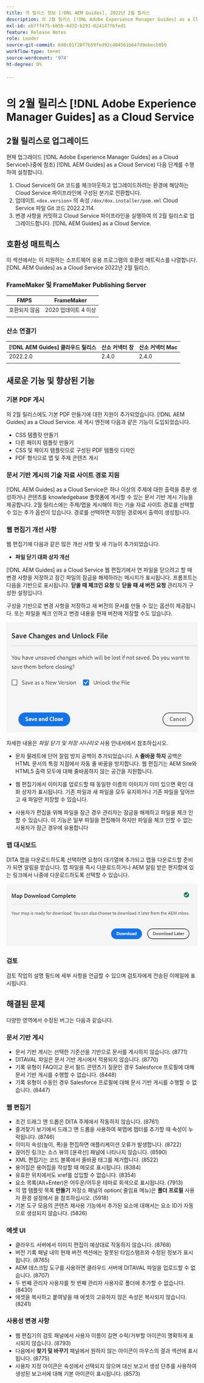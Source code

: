 ```yaml
---
title: 의 릴리스 정보 [!DNL AEM Guides], 2022년 2월 릴리스
description: 의 2월 릴리스 [!DNL Adobe Experience Manager Guides] as a Cloud Service
exl-id: eb7ff475-bb5b-4d32-b291-024147fbfed1
feature: Release Notes
role: Leader
source-git-commit: 6d8c01f20f7b59fed92c404561b647d9ebecb050
workflow-type: tm+mt
source-wordcount: '974'
ht-degree: 0%

---
```


# 의 2월 릴리스 [!DNL Adobe Experience Manager Guides] as a Cloud Service

## 2월 릴리스로 업그레이드

현재 업그레이드 [!DNL Adobe Experience Manager Guides] as a Cloud Service(나중에 참조) [!DNL AEM Guides] as a Cloud Service) 다음 단계를 수행하여 설정합니다.
1. Cloud Service의 Git 코드를 체크아웃하고 업그레이드하려는 환경에 해당하는 Cloud Service 파이프라인에 구성된 분기로 전환합니다.
1. 업데이트 `<dox.version>` 의 속성 `/dox/dox.installer/pom.xml` Cloud Service 파일 Git 코드 2022.2.114.
1. 변경 사항을 커밋하고 Cloud Service 파이프라인을 실행하여 의 2월 릴리스로 업그레이드합니다. [!DNL AEM Guides] as a Cloud Service.

## 호환성 매트릭스

이 섹션에서는 이 지원하는 소프트웨어 응용 프로그램의 호환성 매트릭스를 나열합니다. [!DNL AEM Guides] as a Cloud Service 2022년 2월 릴리스.

### FrameMaker 및 FrameMaker Publishing Server

| FMPS | FrameMaker |
| --- | --- |
| 호환되지 않음 | 2020 업데이트 4 이상 |
| | |


### 산소 연결기

| [!DNL AEM Guides] 클라우드 릴리스 | 산소 커넥터 창 | 산소 커넥터 Mac |
| --- | --- | --- |
| 2022.2.0 | 2.4.0 | 2.4.0 |
|  |  |  |


## 새로운 기능 및 향상된 기능

### 기본 PDF 게시

의 2월 릴리스에도 기본 PDF 만들기에 대한 지원이 추가되었습니다. [!DNL AEM Guides] as a Cloud Service. 새 게시 엔진에 다음과 같은 기능이 도입되었습니다.
* CSS 템플릿 만들기
* 다른 페이지 템플릿 만들기
* CSS 및 페이지 템플릿으로 구성된 PDF 템플릿 디자인
* PDF 형식으로 맵 및 주제 콘텐츠 게시

### 문서 기반 게시의 기술 자료 사이트 경로 지원

[!DNL AEM Guides] as a Cloud Service은 하나 이상의 주제에 대한 출력을 증분 생성하거나 콘텐츠를 knowledgebase 플랫폼에 게시할 수 있는 문서 기반 게시 기능을 제공합니다. 2월 릴리스에는 주제/맵을 게시해야 하는 기술 자료 사이트 경로를 선택할 수 있는 추가 옵션이 있습니다. 경로를 선택하면 지정된 경로에서 출력이 생성됩니다.

### 웹 편집기 개선 사항

웹 편집기에 다음과 같은 많은 개선 사항 및 새 기능이 추가되었습니다.

* **파일 닫기 대화 상자 개선**

[!DNL AEM Guides] as a Cloud Service 웹 편집기에서 연 파일을 닫으려고 할 때 변경 사항을 저장하고 잠긴 파일의 잠금을 해제하라는 메시지가 표시됩니다. 프롬프트는 다음을 기반으로 표시됩니다. **닫을 때 체크인 요청** 및 **닫을 때 새 버전 요청** 관리자가 구성한 설정입니다.

구성을 기반으로 변경 사항을 저장하고 새 버전의 문서를 만들 수 있는 옵션이 제공됩니다. 또는 파일을 체크 인하고 변경 내용을 현재 버전에 저장할 수도 있습니다.

![파일 닫기](assets/file-close-save-changes-unlock.png)

자세한 내용은 *파일 닫기 및 저장 시나리오* 사용 안내서에서 참조하십시오.

* 문자 팔레트에 단어 잘림 방지 공백이 추가되었습니다.  A **줄바꿈 하지** 공백은 HTML 문서의 특정 지점에서 자동 줄 바꿈을 방지합니다. 웹 편집기는 AEM Site와 HTML5 출력 모두에 대해 줄바꿈하지 않는 공간을 지원합니다.

* 웹 편집기에서 이미지를 업로드할 때 동일한 이름의 이미지가 이미 있으면 확인 대화 상자가 표시됩니다. 기존 파일과 새 파일을 모두 유지하거나 기존 파일을 덮어쓰고 새 파일만 저장할 수 있습니다.

* 사용자가 편집을 위해 파일을 잠근 경우 관리자는 잠금을 해제하고 파일을 체크 인할 수 있습니다. 이 기능은 일부 파일을 편집해야 하지만 파일을 체크 인할 수 없는 사용자가 잠근 경우에 유용합니다

### 맵 대시보드

DITA 맵을 다운로드하도록 선택하면 요청이 대기열에 추가되고 맵을 다운로드할 준비가 되면 알림을 받습니다. 맵 파일을 즉시 다운로드하거나 AEM 알림 받은 편지함에 있는 링크에서 나중에 다운로드하도록 선택할 수 있습니다.

![맵 다운로드](assets/download-map-prompt.png)

### 검토

검토 작업의 설명 필드에 세부 사항을 언급할 수 있으며 검토자에게 전송된 이메일에 표시됩니다.

## 해결된 문제

다양한 영역에서 수정된 버그는 다음과 같습니다.

### 문서 기반 게시

* 문서 기반 게시는 선택한 기준선을 기반으로 문서를 게시하지 않습니다. (8771)
* DITAVAL 파일은 문서 기반 게시에서 적용되지 않습니다. (8770)
* 기록 유형이 FAQ이고 문서 필드 콘텐츠가 질문인 경우 Salesforce 프로필에 대해 문서 기반 게시를 수행할 수 없습니다. (8448)
* 기록 유형이 수동인 경우 Salesforce 프로필에 대해 문서 기반 게시를 수행할 수 없습니다. (8447)

### 웹 편집기

* 조건 드래그 앤 드롭은 DITA 주제에서 작동하지 않습니다. (8761)
* 즐겨찾기 보기에서 드래그 앤 드롭을 사용하여 북맵에 챕터를 추가할 때 속성이 누락됩니다. (8746)
* 이미지 속성(높이, 폭)을 편집하면 애플리케이션 오류가 발생합니다. (8722)
* 끊어진 링크는 소스 뷰의 [윤곽선] 패널에 나타나지 않습니다. (8590)
* XML 편집기는 코드 블록에서 줄바꿈 태그를 제거합니다. (8522)
* 용어집은 용어집을 작성할 때 메모로 표시됩니다. (8384)
* 유효한 위치에서도 xref를 삽입할 수 없습니다. (8354)
* 요소 목록(Alt+Enter)은 어두운/어두운 테마로 회색으로 표시됩니다. (7913)
* 의 맵 템플릿 목록 **만들기** 저장소 패널의 option( 줄임표 메뉴)은 **폴더 프로필** 사용자 환경 설정에서 을 참조하십시오. (5918)
* 기본 도구 모음의 콘텐츠 재사용 기능에서 추가된 요소에 대해서는 요소 ID가 자동으로 생성되지 않습니다. (5826)

### 에셋 UI

* 클라우드 서버에서 이미지 편집이 예상대로 작동하지 않습니다. (8768)
* 버전 기록 패널 내의 현재 버전 섹션에는 잘못된 타임스탬프와 수정된 정보가 표시됩니다. (8765)
* AEM 데스크탑 도구를 사용하면 클라우드 서버에 DITAVAL 파일을 업로드할 수 없습니다. (8707)
* 두 번째 관리자 사용자를 첫 번째 관리자 사용자로 폴더에 추가할 수 없습니다. (8430)
* 에셋을 복사하고 붙여넣을 때 에셋의 고유하지 않은 속성은 복사되지 않습니다. (8241)

### 사용성 변경 사항

* 웹 편집기의 검토 패널에서 사용자 이름이 길면 수락/거부할 아이콘이 명확하게 표시되지 않습니다. (8793)
* 다음에서 **찾기 및 바꾸기** 패널에서 원하지 않는 아이콘이 마우스의 결과 섹션에 표시됩니다. (8775)
* 사용자 지정 아이콘은 속성에서 선택되지 않으며 대신 보고서 생성 단추를 사용하여 생성된 보고서에 대해 기본 아이콘이 표시됩니다. (8573)
